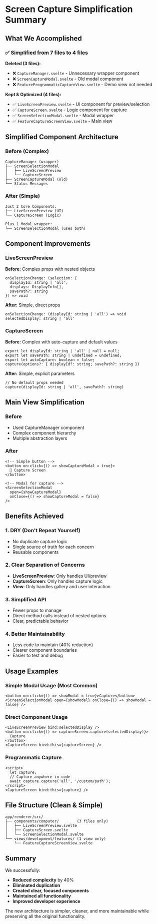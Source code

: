 # Screen Capture Simplification Summary

## What We Accomplished

### ✅ Simplified from 7 files to 4 files

**Deleted (3 files):**
- ❌ `CaptureManager.svelte` - Unnecessary wrapper component
- ❌ `ScreenCaptureModal.svelte` - Old modal component
- ❌ `FeatureProgrammaticCaptureView.svelte` - Demo view not needed

**Kept & Optimized (4 files):**
- ✅ `LiveScreenPreview.svelte` - UI component for preview/selection
- ✅ `CaptureScreen.svelte` - Logic component for capture
- ✅ `ScreenSelectionModal.svelte` - Modal wrapper
- ✅ `FeatureCaptureScreenView.svelte` - Main view

## Simplified Component Architecture

### Before (Complex)
```
CaptureManager (wrapper)
├── ScreenSelectionModal
│   ├── LiveScreenPreview
│   └── CaptureScreen
├── ScreenCaptureModal (old)
└── Status Messages
```

### After (Simple)
```
Just 2 Core Components:
├── LiveScreenPreview (UI)
└── CaptureScreen (Logic)

Plus 1 Modal wrapper:
└── ScreenSelectionModal (uses both)
```

## Component Improvements

### LiveScreenPreview
**Before:** Complex props with nested objects
```svelte
onSelectionChange: (selection: { 
  displayId: string | 'all', 
  displays: DisplayInfo[],
  savePath?: string 
}) => void
```

**After:** Simple, direct props
```svelte
onSelectionChange: (displayId: string | 'all') => void
selectedDisplay: string | 'all'
```

### CaptureScreen
**Before:** Complex with auto-capture and default values
```svelte
export let displayId: string | 'all' | null = null;
export let savePath: string | undefined = undefined;
export let autoCapture: boolean = false;
capture(options?: { displayId?: string; savePath?: string })
```

**After:** Simple, explicit parameters
```svelte
// No default props needed
capture(displayId: string | 'all', savePath?: string)
```

## Main View Simplification

### Before
- Used CaptureManager component
- Complex component hierarchy
- Multiple abstraction layers

### After
```svelte
<!-- Simple button -->
<button on:click={() => showCaptureModal = true}>
  📸 Capture Screen
</button>

<!-- Modal for capture -->
<ScreenSelectionModal 
  open={showCaptureModal}
  onClose={() => showCaptureModal = false}
/>
```

## Benefits Achieved

### 1. **DRY (Don't Repeat Yourself)**
- No duplicate capture logic
- Single source of truth for each concern
- Reusable components

### 2. **Clear Separation of Concerns**
- **LiveScreenPreview**: Only handles UI/preview
- **CaptureScreen**: Only handles capture logic
- **View**: Only handles gallery and user interaction

### 3. **Simplified API**
- Fewer props to manage
- Direct method calls instead of nested options
- Clear, predictable behavior

### 4. **Better Maintainability**
- Less code to maintain (40% reduction)
- Clearer component boundaries
- Easier to test and debug

## Usage Examples

### Simple Modal Usage (Most Common)
```svelte
<button on:click={() => showModal = true}>Capture</button>
<ScreenSelectionModal open={showModal} onClose={() => showModal = false} />
```

### Direct Component Usage
```svelte
<LiveScreenPreview bind:selectedDisplay />
<button on:click={() => captureScreen.capture(selectedDisplay)}>
  Capture
</button>
<CaptureScreen bind:this={captureScreen} />
```

### Programmatic Capture
```svelte
<script>
  let capture;
  // Capture anywhere in code
  await capture.capture('all', '/custom/path');
</script>
<CaptureScreen bind:this={capture} />
```

## File Structure (Clean & Simple)

```
app/renderer/src/
├── components/computer/        (3 files only)
│   ├── LiveScreenPreview.svelte
│   ├── CaptureScreen.svelte
│   └── ScreenSelectionModal.svelte
└── views/development/features/ (1 view only)
    └── FeatureCaptureScreenView.svelte
```

## Summary

We successfully:
- **Reduced complexity** by 40%
- **Eliminated duplication**
- **Created clear, focused components**
- **Maintained all functionality**
- **Improved developer experience**

The new architecture is simpler, cleaner, and more maintainable while preserving all the original functionality.